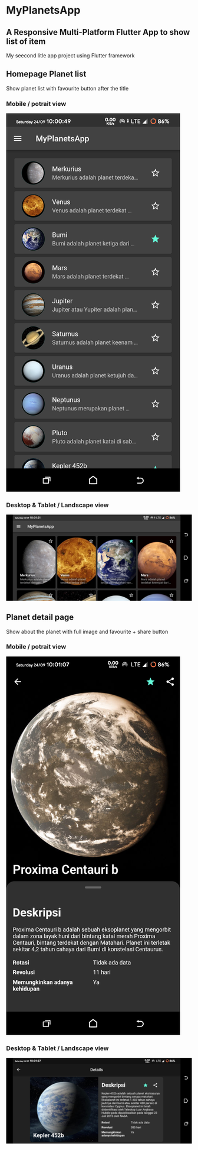 # MyPlanetsApp

## A Responsive Multi-Platform Flutter App to show list of item

My seecond litle app project using Flutter framework

## Homepage Planet list

Show planet list with favourite button after the title

### Mobile / potrait view

![Alt text](/Screenshot/Screenshot_20220924-100050_MyPlanetsApp.png?raw=true "Planet list")

### Desktop & Tablet / Landscape view

![Alt text](/Screenshot/Screenshot_20220924-100121_MyPlanetsApp.png?raw=true "Planet list")


## Planet detail page

Show about the planet with full image and favourite + share button

### Mobile / potrait view

![Alt text](/Screenshot/Screenshot_20220924-100108_MyPlanetsApp.png?raw=true "Planet detail")

### Desktop & Tablet / Landscape view

![Alt text](/Screenshot/Screenshot_20220924-100138_MyPlanetsApp.png?raw=true "Planet list")
